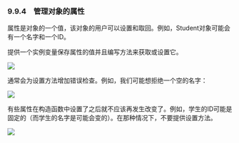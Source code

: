    

### 9.9.4　管理对象的属性

属性是对象的一个值，该对象的用户可以设置和取回。例如，Student对象可能会有一个名字和一个ID。

提供一个实例变量保存属性的值并且编写方法来获取或设置它。

![](../Images/image07325.gif)

通常会为设置方法增加错误检查。例如，我们可能想拒绝一个空的名字：

![](../Images/image07326.gif)

有些属性在构造函数中设置了之后就不应该再发生改变了。例如，学生的ID可能是固定的（而学生的名字是可能会变的）。在那种情况下，不要提供设置方法。

![](../Images/image07327.gif)